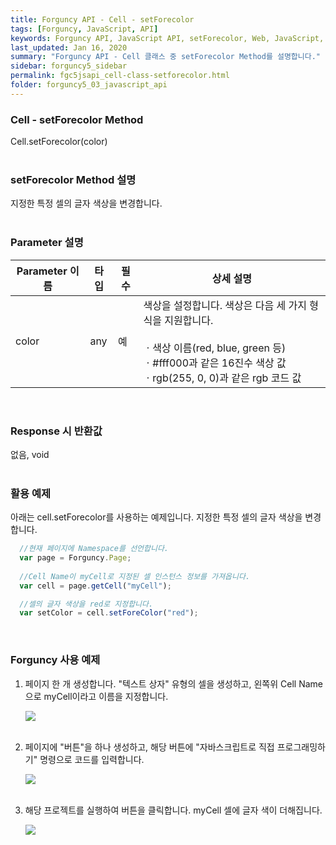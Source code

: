 ```yaml
---
title: Forguncy API - Cell - setForecolor
tags: [Forguncy, JavaScript, API]
keywords: Forguncy API, JavaScript API, setForecolor, Web, JavaScript, API
last_updated: Jan 16, 2020
summary: "Forguncy API - Cell 클래스 중 setForecolor Method를 설명합니다."
sidebar: forguncy5_sidebar
permalink: fgc5jsapi_cell-class-setforecolor.html
folder: forguncy5_03_javascript_api
---
```


### Cell - setForecolor Method
Cell.setForecolor(color)
<br /><br />

### setForecolor Method 설명
지정한 특정 셀의 글자 색상을 변경합니다.
<br /><br />

### Parameter 설명

| Parameter 이름 | 타입 | 필수 | 상세 설명 |
| --- | --- | --- | --- |
| color | any | 예 | 색상을 설정합니다. 색상은 다음 세 가지 형식을 지원합니다. <br /><br />ㆍ색상 이름(red, blue, green 등)<br />ㆍ#fff000과 같은 16진수 색상 값<br />ㆍrgb(255, 0, 0)과 같은 rgb 코드 값 |

<br />

### Response 시 반환값
없음, void
<br /><br />

### 활용 예제
아래는 cell.setForecolor를 사용하는 예제입니다. 지정한 특정 셀의 글자 색상을 변경합니다.
<br />

~~~javascript
  //현재 페이지에 Namespace를 선언합니다.
  var page = Forguncy.Page;
  
  //Cell Name이 myCell로 지정된 셀 인스턴스 정보를 가져옵니다.
  var cell = page.getCell("myCell");

  //셀의 글자 색상을 red로 지정합니다.
  var setColor = cell.setForeColor("red");
~~~

<br />

### Forguncy 사용 예제

1. 페이지 한 개 생성합니다. "텍스트 상자" 유형의 셀을 생성하고, 왼쪽위 Cell Name으로 myCell이라고 이름을 지정합니다.

    ![]({{site.url}}/images/forguncy5/ex-ss_cell-setforecolor01.png)
    <br /><br />

2. 페이지에 "버튼"을 하나 생성하고, 해당 버튼에 "자바스크립트로 직접 프로그래밍하기" 명령으로 코드를 입력합니다.

    ![]({{site.url}}/images/forguncy5/ex-ss_cell-setforecolor02.png)
    <br /><br />

3. 해당 프로젝트를 실행하여 버튼을 클릭합니다. myCell 셀에 글자 색이 더해집니다.

    ![]({{site.url}}/images/forguncy5/ex-ss_cell-setforecolor03.gif)

<br /><br />
